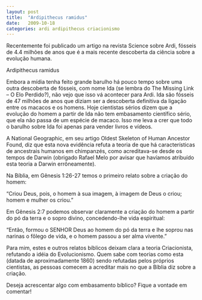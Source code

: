 ```yaml
---
layout: post
title:  "Ardipithecus ramidus"
date:   2009-10-18
categories: ardi ardipithecus criacionismo
---
```


Recentemente foi publicado um artigo na revista Science sobre Ardi, fósseis de 4.4 milhões de anos que é a mais recente descoberta da ciência sobre a evolução humana.

Ardipithecus ramidus

Embora a mídia tenha feito grande barulho há pouco tempo sobre uma outra descoberta de fósseis, com nome Ida (se lembra do The Missing Link – O Elo Perdido?), não vejo que isso vá acontecer para Ardi. Ida são fósseis de 47 milhões de anos que diziam ser a descoberta definitiva da ligação entre os macacos e os homens. Hoje cientistas sérios dizem que a evolução do homem a partir de Ida não tem embasamento científico sério, que ela não passa de um espécie de macaco. Isso me leva a crer que todo o barulho sobre Ida foi apenas para vender livros e vídeos.

A National Geographic, em seu artigo Oldest Skeleton of Human Ancestor Found, diz que esta nova evidência refuta a teoria de que há características de ancestrais humanos em chimpanzés, como acreditava-se desde os tempos de Darwin (obrigado Rafael Melo por avisar que havíamos atribuído esta teoria a Darwin errôneamente).

Na Bíblia, em Gênesis 1:26-27 temos o primeiro relato sobre a criação do homem:

“Criou Deus, pois, o homem à sua imagem, à imagem de Deus o criou; homem e mulher os criou.”

Em Gênesis 2:7 podemos observar claramente a criação do homem a partir do pó da terra e o sopro divino, concedendo-lhe vida espiritual:

“Então, formou o SENHOR Deus ao homem do pó da terra e lhe soprou nas narinas o fôlego de vida, e o homem passou a ser alma vivente.”

Para mim, estes e outros relatos bíblicos deixam clara a teoria Criacionista, refutando a idéia do Evolucionismo. Quem sabe com teorias como esta (datada de aproximadamente 1860) sendo refutadas pelos próprios cientistas, as pessoas comecem a acreditar mais no que a Bíblia diz sobre a criação.

Deseja acrescentar algo com embasamento bíblico? Fique a vontade em comentar!